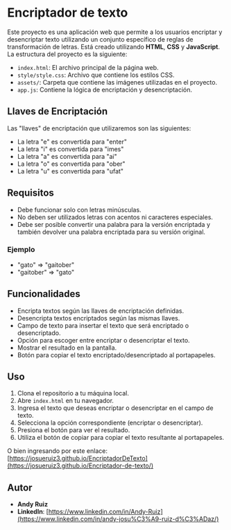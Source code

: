 # Encriptador de texto
Este proyecto es una aplicación web que permite a los usuarios encriptar y desencriptar texto utilizando un conjunto específico de reglas de transformación de letras.
Está creado utilizando **HTML**, **CSS** y **JavaScript**. La estructura del proyecto es la siguiente:

- `index.html`: El archivo principal de la página web.
- `style/style.css`: Archivo que contiene los estilos CSS.
- `assets/`: Carpeta que contiene las imágenes utilizadas en el proyecto.
- `app.js`: Contiene la lógica de encriptación y desencriptación.

## Llaves de Encriptación

Las "llaves" de encriptación que utilizaremos son las siguientes:

- La letra "e" es convertida para "enter"
- La letra "i" es convertida para "imes"
- La letra "a" es convertida para "ai"
- La letra "o" es convertida para "ober"
- La letra "u" es convertida para "ufat"

## Requisitos

- Debe funcionar solo con letras minúsculas.
- No deben ser utilizados letras con acentos ni caracteres especiales.
- Debe ser posible convertir una palabra para la versión encriptada y también devolver una palabra encriptada para su versión original.

### Ejemplo

- "gato" => "gaitober"
- "gaitober" => "gato"

## Funcionalidades

- Encripta textos según las llaves de encriptación definidas.
- Desencripta textos encriptados según las mismas llaves.
- Campo de texto para insertar el texto que será encriptado o desencriptado.
- Opción para escoger entre encriptar o desencriptar el texto.
- Mostrar el resultado en la pantalla.
- Botón para copiar el texto encriptado/desencriptado al portapapeles.

## Uso

1. Clona el repositorio a tu máquina local.
2. Abre `index.html` en tu navegador.
3. Ingresa el texto que deseas encriptar o desencriptar en el campo de texto.
4. Selecciona la opción correspondiente (encriptar o desencriptar).
5. Presiona el botón para ver el resultado.
6. Utiliza el botón de copiar para copiar el texto resultante al portapapeles.

O bien ingresando por este enlace: [https://josueruiz3.github.io/EncriptadorDeTexto](https://josueruiz3.github.io/Encriptador-de-texto/)

## Autor

- **Andy Ruiz**
- **LinkedIn**: [https://www.linkedin.com/in/Andy-Ruiz](https://www.linkedin.com/in/andy-josu%C3%A9-ruiz-d%C3%ADaz/)
